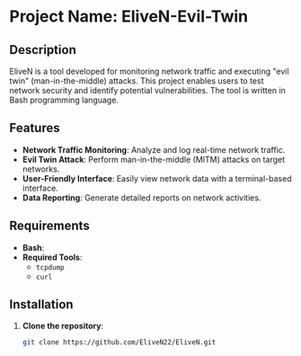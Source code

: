 # Project Name: EliveN-Evil-Twin

## Description
EliveN is a tool developed for monitoring network traffic and executing "evil twin" (man-in-the-middle) attacks. This project enables users to test network security and identify potential vulnerabilities. The tool is written in Bash programming language.

## Features
- **Network Traffic Monitoring**: Analyze and log real-time network traffic.
- **Evil Twin Attack**: Perform man-in-the-middle (MITM) attacks on target networks.
- **User-Friendly Interface**: Easily view network data with a terminal-based interface.
- **Data Reporting**: Generate detailed reports on network activities.

## Requirements
- **Bash**:
- **Required Tools**: 
  - `tcpdump`
  - `curl`

## Installation
1. **Clone the repository**:
   ```bash
   git clone https://github.com/EliveN22/EliveN.git
